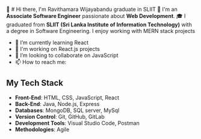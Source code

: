 👋 # Hi there, I'm Ravithamara Wijayabandu graduate in SLIIT
🤔 I'm an **Associate Software Engineer** passionate about **Web Development**.
🎓 I graduated from **SLIIT (Sri Lanka Institute of Information Technology)** with a degree in Software Engineering. 
I enjoy working with MERN stack projects
- 🌱 I’m currently learning React
- 💼 I'm working on React.js projects 
- 🤝 I’m looking to collaborate on JavaScript
- 📫 How to reach me: 

## My Tech Stack

- **Front-End**: HTML, CSS, JavaScript, React
- **Back-End**: Java, Node.js, Express
- **Databases**: MongoDB, SQL server, MySql
- **Version Control**: Git, GitHub, GitLab
- **Development Tools**: Visual Studio Code, Postman
- **Methodologies**: Agile
<!---
IT19395906/IT19395906 is a ✨ special ✨ repository because its `README.md` (this file) appears on your GitHub profile.
You can click the Preview link to take a look at your changes.
--->
